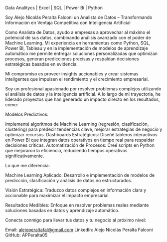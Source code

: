 Data Analitycs | Excel | SQL | Power Bi | Python

Soy Alejo Nicolás Peralta Falconi un Analista de Datos – Transformando Información en Ventaja Competitiva con Inteligencia Artificial

Como Analista de Datos, ayudo a empresas a aprovechar al máximo el potencial de sus datos, combinando análisis avanzado con el poder de Machine Learning. Mi experiencia en herramientas como Python, SQL, Power BI, Tableau y en la implementación de modelos de aprendizaje automático me permite entregar soluciones personalizadas que optimizan procesos, generan predicciones precisas y respaldan decisiones estratégicas basadas en evidencia.

Mi compromiso es proveer insights accionables y crear sistemas inteligentes que impulsen el rendimiento y el crecimiento empresarial.

Soy un profesional apasionado por resolver problemas complejos utilizando el análisis de datos y la inteligencia artificial. A lo largo de mi trayectoria, he liderado proyectos que han generado un impacto directo en los resultados, como:

Modelos Predictivos:

Implementé algoritmos de Machine Learning (regresión, clasificación, clustering) para predecir tendencias clave, mejorar estrategias de negocio y optimizar recursos.
Dashboards Estratégicos: Diseñé tableros interactivos en Power BI que integran datos operativos en tiempo real para respaldar decisiones críticas.
Automatización de Procesos: Creé scripts en Python que mejoraron la eficiencia, reduciendo tiempos operativos significativamente.

Lo que me diferencia:

Machine Learning Aplicado: Desarrollo e implementación de modelos de predicción, clasificación y análisis de datos no estructurados.

Visión Estratégica: Traduzco datos complejos en información clara y accionable para maximizar el impacto empresarial.

Resultados Medibles: Enfoque en resolver problemas reales mediante soluciones basadas en datos y aprendizaje automático.

Conecta conmigo para llevar tus datos y tu negocio al próximo nivel:

Email: alejoperaltafal@gmail.com
LinkedIn: Alejo Nicolás Peralta Falconi
GitHub: APPeralta05
<!--
**APPeralta05/APPeralta05** is a ✨ _special_ ✨ repository because its `README.md` (this file) appears on your GitHub profile.

Here are some ideas to get you started:

- 🔭 I’m currently working on ...
- 🌱 I’m currently learning ...
- 👯 I’m looking to collaborate on ...
- 🤔 I’m looking for help with ...
- 💬 Ask me about ...
- 📫 How to reach me: ...
- 😄 Pronouns: ...
- ⚡ Fun fact: ...
-->
